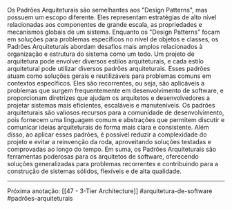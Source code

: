 Os Padrões Arquiteturais são semelhantes aos "Design Patterns", mas possuem um escopo diferente. Eles representam estratégias de alto nível relacionadas aos componentes de grande escala, as propriedades e mecanismos globais de um sistema. Enquanto os "Design Patterns" focam em soluções para problemas específicos no nível de objetos e classes, os Padrões Arquiteturais abordam desafios mais amplos relacionados à organização e estrutura do sistema como um todo.
Um projeto de arquitetura pode envolver diversos estilos arquiteturais, e cada estilo arquitetural pode utilizar diversos padrões arquiteturais. Esses padrões atuam como soluções gerais e reutilizáveis para problemas comuns em contextos específicos. Eles são recorrentes, ou seja, são aplicáveis a problemas que surgem frequentemente em desenvolvimento de software, e proporcionam diretrizes que ajudam os arquitetos e desenvolvedores a projetar sistemas mais eficientes, escaláveis e manuteníveis.
Os padrões arquiteturais são valiosos recursos para a comunidade de desenvolvimento, pois fornecem uma linguagem comum e abstrações que permitem discutir e comunicar ideias arquiteturais de forma mais clara e consistente. Além disso, ao aplicar esses padrões, é possível reduzir a complexidade do projeto e evitar a reinvenção da roda, aproveitando soluções testadas e comprovadas ao longo do tempo.
Em suma, os Padrões Arquiteturais são ferramentas poderosas para os arquitetos de software, oferecendo soluções generalizadas para problemas recorrentes e contribuindo para a construção de sistemas sólidos, flexíveis e de alta qualidade.

---
Próxima anotação: [[47 - 3-Tier Architecture]]
#arquitetura-de-software #padrões-arquiteturais